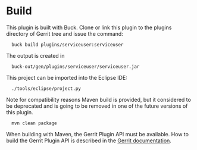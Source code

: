 Build
=====

This plugin is built with Buck.
Clone or link this plugin to the plugins directory of Gerrit tree
and issue the command:

```
  buck build plugins/serviceuser:serviceuser
```

The output is created in

```
  buck-out/gen/plugins/serviceuser/serviceuser.jar
```

This project can be imported into the Eclipse IDE:

```
  ./tools/eclipse/project.py
```

Note for compatibility reasons Maven build is provided, but it considered to
be deprecated and is going to be removed in one of the future versions of this
plugin.

```
  mvn clean package
```

When building with Maven, the Gerrit Plugin API must be available.
How to build the Gerrit Plugin API is described in the [Gerrit
documentation](../../../Documentation/dev-buck.html#_extension_and_plugin_api_jar_files).
